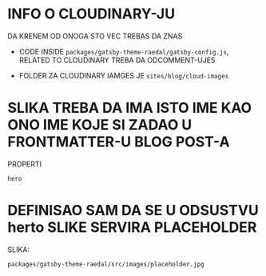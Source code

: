 # INFO O CLOUDINARY-JU

DA KRENEM OD ONOGA STO VEC TREBAS DA ZNAS

- CODE INSIDE `packages/gatsby-theme-raedal/gatsby-config.js`, RELATED TO CLOUDINARY TREBA DA ODCOMMENT-UJES

- FOLDER ZA CLOUDINARY IAMGES JE `sites/blog/cloud-images`

# SLIKA TREBA DA IMA ISTO IME KAO ONO IME KOJE SI ZADAO U FRONTMATTER-U BLOG POST-A

PROPERTI

`hero`

# DEFINISAO SAM DA SE U ODSUSTVU herto SLIKE SERVIRA PLACEHOLDER

SLIKA:

`packages/gatsby-theme-raedal/src/images/placeholder.jpg`
